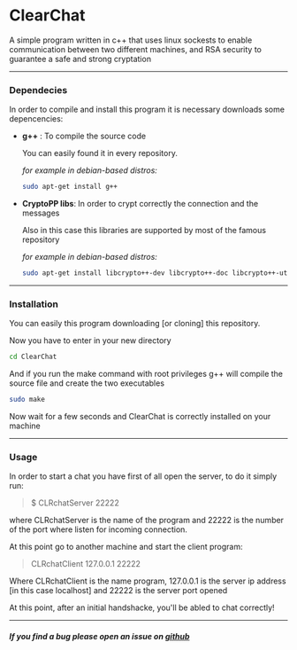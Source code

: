 # ClearChat

A simple program written in c++ that uses linux sockests to enable communication between two different machines, and RSA security to guarantee a safe and strong cryptation



------



### Dependecies

In order to compile and install this program it is necessary downloads some depencencies:

- **g++** : To compile the source code

  You can easily found it in every repository.

  *for example in debian-based distros:*

  ```bash
  sudo apt-get install g++
  ```

- **CryptoPP libs**: In order to crypt correctly the connection and the messages

  Also in this case this libraries are supported by most of the famous repository

  *for example in debian-based distros:*

  ```bash
  sudo apt-get install libcrypto++-dev libcrypto++-doc libcrypto++-utils.
  ```

  

------



### Installation

You can easily this program downloading [or cloning] this repository.

Now you have to enter in your new directory

```bash
cd ClearChat
```

And if you run the make command  with root privileges g++ will compile the source file and create the two executables

```bash
sudo make
```

Now wait for a few seconds and ClearChat is correctly installed on your machine



------



### Usage

In order to start a chat you have first of all open the server, to do it simply run:

> $ CLRchatServer 22222

where CLRchatServer is the name of the program and 22222 is the number of the port where listen for incoming connection.

At this point go to another machine and start the client program:

> CLRchatClient 127.0.0.1 22222

Where CLRchatClient is the name program, 127.0.0.1 is the server ip address [in this case localhost] and 22222 is the server port opened



At this point, after an initial handshacke, you'll be abled to chat correctly!



------



##### If you find a bug please open an issue on [github](https://github.com/enea-scaccabarozzi/ClearChat)